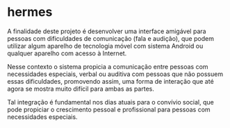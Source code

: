 hermes
======

A finalidade deste projeto é desenvolver uma interface amigável para pessoas com dificuldades de comunicação (fala e audição), que podem utilizar algum aparelho de tecnologia móvel com sistema Android ou qualquer aparelho com acesso à Internet.

Nesse contexto o sistema propicia a comunicação entre pessoas com necessidades especiais, verbal ou auditiva com pessoas que não possuem essas dificuldades, promovendo assim, uma forma de interação que até agora se mostra muito difícil para ambas as partes.

Tal integração é fundamental nos dias atuais para o convívio social, que pode propiciar o crescimento pessoal e profissional para pessoas com necessidades especiais. 
